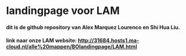 # landingpage voor LAM

#### dit is de github repository van Alex Marquez Lourenco en Shi Hua Liu.
#### link naar onze LAM website: http://31684.hosts1.ma-cloud.nl/alle%20mappen/BOlandingpage/LAM.html
